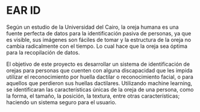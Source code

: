 <h1>EAR ID</h1>
Según un estudio de la Universidad del Cairo, la oreja humana es una fuente perfecta de datos para la identificación pasiva de personas, ya que es visible, sus imágenes son fáciles de tomar y la estructura de la oreja no cambia radicalmente con el tiempo. Lo cual hace que la oreja sea óptima para la recopilación de datos.

El objetivo de este proyecto es desarrollar un sistema de identificación de orejas para personas que cuenten con alguna discapacidad que les impida utilizar el reconocimiento por huella dactilar o reconocimiento facial, o para aquellos que perdieron sus huellas dactilares. Utilizando machine learning, se identificaran las características únicas de la oreja de una persona, como la forma, el tamaño, la posición, la textura, entre otras características; haciendo un sistema seguro para el usuario.

